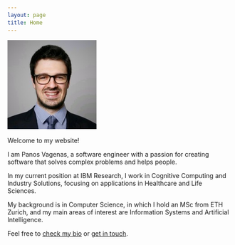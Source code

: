 ```yaml
---
layout: page
title: Home
---
```


<img class="avatar" src="/assets/images/photo.jpg" />

Welcome to my website!

I am Panos Vagenas, a software engineer with a passion for creating software that solves complex problems and helps people.

In my current position at IBM Research, I work in Cognitive Computing and Industry Solutions, focusing on applications in Healthcare and Life Sciences.

My background is in Computer Science, in which I hold an MSc from ETH Zurich, and my main areas of interest are Information Systems and Artificial Intelligence.

Feel free to <a href="bio">check my bio</a> or <a href="contact">get in touch</a>.


